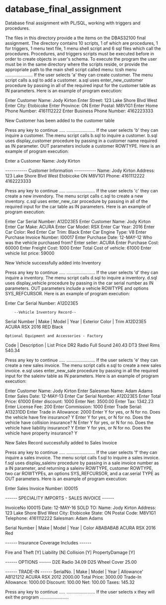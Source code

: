 # database_final_assignment
Database final assignment with PL/SQL, working with triggers and procedures.


The files in this directory provide a the items on the DBAS32100 final assignment.
The directory contains 10 scripts, 1 of which are procedures, 1 for triggers, 1 menu text file, 1 menu shell script
and 6 sql files which call the procedures.
Procedures, and triggers scripts must be executed before in order to create objects in user's schema.
To execute the program the user must be in the same directory where the scripts reside, or provide the appropriate 
path to the main shell script called menu:
tcsh menu
......................
If the user selects 'a' they can create customer. The menu script calls a.sql to add a customer. a.sql uses 
enter_new_customer procedure by passing in all of the required input for the customer table as IN parameters. 
Here is an example of program execution:

Enter Customer Name: Jody Kirton
Enter Street: 123 Lake Shore Blvd West
Enter City: Etobicoke
Enter Province: ON
Enter Postal: M8V1G1
Enter Home Phone Number: 4161112222
Enter Business Phone Number: 4162223333

New Customer has been added to the customer table

Press any key to continue .....
.......................
If the user selects 'b' they can inquire a customer. The menu script calls b.sql to inquire a customer. b.sql 
uses display_customer procedure by passing in a customer name required as IN parameter. OUT parameters include 
a customer ROWTYPE. 
Here is an example of program execution:

Enter a Customer Name: Jody Kirton

----------- Customer Information -----------
Name: Jody Kirton 
Address: 123 Lake Shore Blvd West
		 Etobicoke 		ON
		 M8V1G1
Phone:  4161112222  4162223333

Press any key to continue .....
.......................
If the user selects 'c' they can create a new invendory. The menu script calls c.sql to create a new inventory. 
c.sql uses enter_new_car procedure by passing in all of the required input for the car table as IN parameters.
Here is an example of program execution:

Enter Car Serial Number: A12D23E5
Enter Customer Name: Jody Kirton
Enter Car Make: ACURA
Enter Car Model: RSX
Enter Car Year: 2016
Enter Car Color: Red
Enter Car Trim: Black
Enter Car Engine Type: V8
Enter Purchase Invoice Number: I00017
Enter Purchase Date: 12-MAY-12
Who was the vehicle purchased from? Enter seller: ACURA
Enter Purchase Cost: 60000
Enter Freight Cost: 1000
Enter Total Cost of vehicle: 61000
Enter vehicle list price: 59000

New Vehicle successfully added into Inventory

Press any key to continue .....
.......................
If the user selects 'd' they can inquire a inventory. The menu script calls d.sql to inquire a inventory. d.sql
uses display_vehicle procedure by passing in the car serial number as IN parameters. OUT parameters include a vehicle 
ROWTYPE and options SYS_REFCURSOR.
Here is an example of program execution:

Enter Car Serial Number: A12D23E5

		--Vehicle Inventory Record--

Serial Number |   Make    |  Model   | Year | Exterior Color |  Trim
A12D23E5        ACURA        RSX       2016   RED              Black

	Optional Equipment and Accessories - Factory

Code   |  Description            | List Price
DR2		   Radio Full Sound			      240.43
DT3      Steel Rims                 540.34

Press any key to continue .....
.......................
If the user selects 'e' they can create a new sales invoice. The menu script calls e.sql to create a new sales 
invoice. e.sql uses enter_new_sale procedure by passing in all the required input for the saleinv table as IN 
parameters. 
Here is an example of program execution:

Enter Customer Name: Jody Kirton
Enter Salesman Name: Adam Adams
Enter Sales Date: 12-MAY-13
Enter Car Serial Number: A12D23E5
Enter Total Price: 61000
Enter discount: 1000
Enter Net: 3500.00 
Enter Tax: 1342.23 
Enter License Fee: 200
Enter Commission: 1000 
Enter Trade Serial: A13231DD
Enter Trade in Allowance: 2000
Enter Y for yes, or N for no. Does the vehicle have fire insurance? Y
Enter Y for yes, or N for no. Does the vehicle have collision insurance? N
Enter Y for yes, or N for no. Does the vehicle have liability insurance? Y
Enter Y for yes, or N for no. Does the vehicle have property insurance? Y

New Sales Record successfully added to Sales Invoice

Press any key to continue .....
.......................
If the user selects 'f' they can inquire a sales invoice. The menu script calls f.sql to inquire a sales invoice. f.sql
uses display_saleinv procedure by passing in a sale invoice number as a IN parameter, and returning a saleinv ROWTYPE,
customer ROWTYPE, two car ROWTYPEs, an options SYS_REFCURSOR, and a car.serial TYPE as OUT parameters.
Here is an example of program execution:

Enter Sales Invoice Number: I00015

------ SPECIALITY IMPORTS - SALES INVOICE ------

InvoiceNo I00015            Date: 12-MAY-16
SOLD TO: Name: Jody Kirton
Address: 123 Lake Shore Blvd West
City: Etobicoke
State: ON       Postal Code: M8V1G1
Telephone: 4161112222
Salesman: Adam Adams

Serial Number |   Make   |   Model   | Year |  Color 
ABABABAB        ACURA        RSX       2016     Red

------ Insurance Coverage Includes ------

Fire and Theft [Y]       Liability [N]
Collision      [Y]  PropertyDamage [Y]

------ OPTIONS ------
D2E   Radio        34.09
D2S   Wheel Cover  25.00

------ TRADE-IN ------
SerialNo. |  Make  |  Model  |  Year  |  Allowance' 
AB121212    ACURA    RSX        2012     2000.00
Total Price: 3000.00
Trade-In Allowance: 1000.00
Discount: 100.00
Net: 100.00
Taxes: 145.32

Press any key to continue .....
.......................
If the user selects x they will exit the program
.......................
